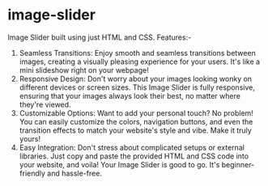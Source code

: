 # image-slider
 Image Slider built using just HTML and CSS.
 Features:-
1. Seamless Transitions: Enjoy smooth and seamless transitions between images, creating a visually pleasing experience for your users. It's like a mini slideshow right on your webpage!
2. Responsive Design: Don't worry about your images looking wonky on different devices or screen sizes. This Image Slider is fully responsive, ensuring that your images always look their best, no matter where they're viewed.
3. Customizable Options: Want to add your personal touch? No problem! You can easily customize the colors, navigation buttons, and even the transition effects to match your website's style and vibe. Make it truly yours!
4. Easy Integration: Don't stress about complicated setups or external libraries. Just copy and paste the provided HTML and CSS code into your website, and voila! Your Image Slider is good to go. It's beginner-friendly and hassle-free.
